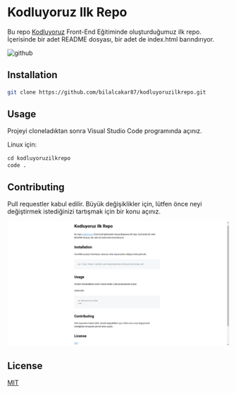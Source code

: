 # Kodluyoruz Ilk Repo

Bu repo [Kodluyoruz](https://www.kodluyoruz.org) Front-End Eğitiminde oluşturduğumuz ilk repo. İçerisinde bir adet README dosyası, bir adet de index.html barındırıyor.

![github](https://pbs.twimg.com/profile_images/1414990564408262661/r6YemvF9_400x400.jpg)

## Installation


```bash
git clone https://github.com/bilalcakar87/kodluyoruzilkrepo.git
```

## Usage

Projeyi cloneladıktan sonra Visual Studio Code programında açınız.

Linux için:
```linux
cd kodluyoruzilkrepo
code .
```

## Contributing
Pull requestler kabul edilir. Büyük değişiklikler için, lütfen önce neyi değiştirmek istediğinizi tartışmak için bir konu açınız.

![Ödev Resim](https://raw.githubusercontent.com/Kodluyoruz/taskforce/main/git/odev1/figures/markdown.png)

## License
[MIT](https://choosealicense.com/licenses/mit/)